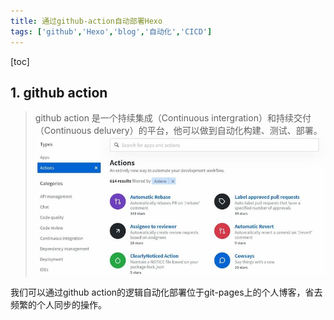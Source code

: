 ```yaml
---
title: 通过github-action自动部署Hexo
tags: ['github','Hexo','blog','自动化','CICD']
---
```


[toc]
## 1. github action
> github action 是一个持续集成（Continuous intergration）和持续交付（Continuous deluvery）的平台，他可以做到自动化构建、测试、部署。
![github action官方仓库](../images/github-actions.jpg)
<!--more-->
我们可以通过github action的逻辑自动化部署位于git-pages上的个人博客，省去频繁的个人同步的操作。